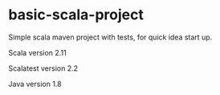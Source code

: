 # basic-scala-project
Simple scala maven project with tests, for quick idea start up. 

Scala version 2.11

Scalatest version 2.2

Java version 1.8
